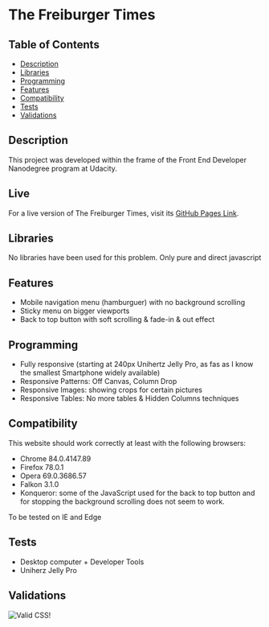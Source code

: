 # The Freiburger Times

## Table of Contents
- [Description](#description)
- [Libraries](#libraries)
- [Programming](#programming)
- [Features](#features)
- [Compatibility](#compatibility)
- [Tests](#tests)
- [Validations](#validations)

## Description
This project was developed within the frame of the Front End Developer Nanodegree program at Udacity.

## Live

For a live version of The Freiburger Times, visit its [GitHub Pages Link](https://vibueno.github.io/thefreiburgertimes).

## Libraries
No libraries have been used for this problem. Only pure and direct javascript

## Features
* Mobile navigation menu (hamburguer) with no background scrolling
* Sticky menu on bigger viewports
* Back to top button with soft scrolling & fade-in & out effect

## Programming
* Fully responsive (starting at 240px Unihertz Jelly Pro, as fas as I know the smallest Smartphone widely available)
* Responsive Patterns: Off Canvas, Column Drop
* Responsive Images: showing crops for certain pictures
* Responsive Tables: No more tables & Hidden Columns techniques

## Compatibility
This website should work correctly at least with the following browsers:
* Chrome 84.0.4147.89
* Firefox 78.0.1
* Opera 69.0.3686.57
* Falkon 3.1.0
* Konqueror: some of the JavaScript used for the back to top button and for stopping the background scrolling does not seem to work.

To be tested on IE and Edge

## Tests
* Desktop computer + Developer Tools
* Uniherz Jelly Pro

## Validations
![Valid CSS!](http://jigsaw.w3.org/css-validator/images/vcss)